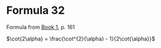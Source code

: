# Formula 32

Formula from [Book 1](../Buch1.md), p. 161

$\cot{2\alpha} = \frac{\cot^{2}{\alpha} - 1}{2\cot{\alpha}}$
